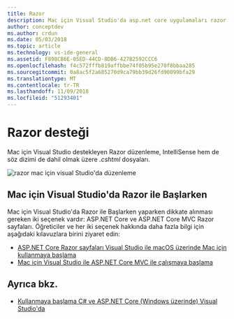```yaml
---
title: Razor
description: Mac için Visual Studio'da asp.net core uygulamaları razor desteği hakkında bilgi
author: conceptdev
ms.author: crdun
ms.date: 05/03/2018
ms.topic: article
ms.technology: vs-ide-general
ms.assetid: F898CB6E-05ED-44CD-8DB6-427B2592CCC6
ms.openlocfilehash: f4c572fffb819affbbe74f05b95e270f8bbaa285
ms.sourcegitcommit: 0a8ac5f2a685270d9ca79bb39d26fd90099bfa29
ms.translationtype: MT
ms.contentlocale: tr-TR
ms.lasthandoff: 11/09/2018
ms.locfileid: "51293401"
---
```

# <a name="razor-support"></a>Razor desteği

Mac için Visual Studio destekleyen Razor düzenleme, IntelliSense hem de söz dizimi de dahil olmak üzere *.cshtml* dosyaları.

![razor mac için visual Studio'da düzenleme](media/razor-image1.png)

## <a name="getting-started-with-razor-in-visual-studio-for-mac"></a>Mac için Visual Studio'da Razor ile Başlarken

Mac için Visual Studio'da Razor ile Başlarken yaparken dikkate alınması gereken iki seçenek vardır: ASP.NET Core ve ASP.NET Core MVC Razor sayfaları. Öğreticiler ve her iki seçenek hakkında daha fazla bilgi için aşağıdaki kılavuzlara birini ziyaret edin:

- [ASP.NET Core Razor sayfaları Visual Studio ile macOS üzerinde Mac için kullanmaya başlama](/aspnet/core/tutorials/razor-pages-mac/razor-pages-start?view=aspnetcore-2.1)
- [Mac için Visual Studio ile ASP.NET Core MVC ile çalışmaya başlama](/aspnet/core/tutorials/first-mvc-app-mac/start-mvc?view=aspnetcore-2.1)

## <a name="see-also"></a>Ayrıca bkz.

- [Kullanmaya başlama C# ve ASP.NET Core (Windows üzerinde) Visual Studio'da](/visualstudio/ide/tutorial-csharp-aspnet-core)